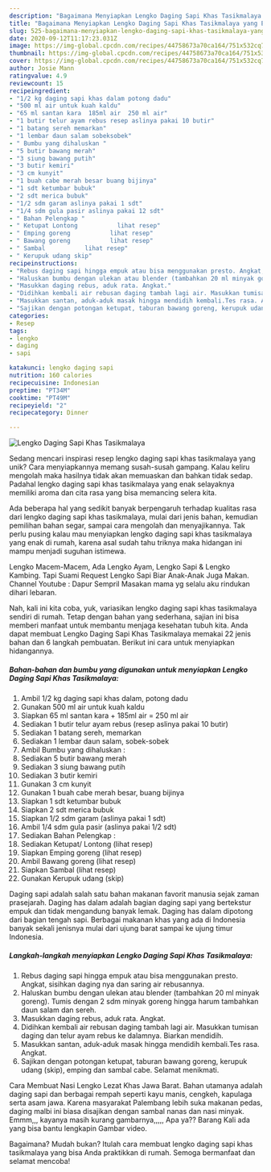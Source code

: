 ```yaml
---
description: "Bagaimana Menyiapkan Lengko Daging Sapi Khas Tasikmalaya yang Enak Banget"
title: "Bagaimana Menyiapkan Lengko Daging Sapi Khas Tasikmalaya yang Enak Banget"
slug: 525-bagaimana-menyiapkan-lengko-daging-sapi-khas-tasikmalaya-yang-enak-banget
date: 2020-09-12T11:17:23.031Z
image: https://img-global.cpcdn.com/recipes/44758673a70ca164/751x532cq70/lengko-daging-sapi-khas-tasikmalaya-foto-resep-utama.jpg
thumbnail: https://img-global.cpcdn.com/recipes/44758673a70ca164/751x532cq70/lengko-daging-sapi-khas-tasikmalaya-foto-resep-utama.jpg
cover: https://img-global.cpcdn.com/recipes/44758673a70ca164/751x532cq70/lengko-daging-sapi-khas-tasikmalaya-foto-resep-utama.jpg
author: Josie Mann
ratingvalue: 4.9
reviewcount: 15
recipeingredient:
- "1/2 kg daging sapi khas dalam potong dadu"
- "500 ml air untuk kuah kaldu"
- "65 ml santan kara  185ml air  250 ml air"
- "1 butir telur ayam rebus resep aslinya pakai 10 butir"
- "1 batang sereh memarkan"
- "1 lembar daun salam sobeksobek"
- " Bumbu yang dihaluskan "
- "5 butir bawang merah"
- "3 siung bawang putih"
- "3 butir kemiri"
- "3 cm kunyit"
- "1 buah cabe merah besar buang bijinya"
- "1 sdt ketumbar bubuk"
- "2 sdt merica bubuk"
- "1/2 sdm garam aslinya pakai 1 sdt"
- "1/4 sdm gula pasir aslinya pakai 12 sdt"
- " Bahan Pelengkap "
- " Ketupat Lontong           lihat resep"
- " Emping goreng           lihat resep"
- " Bawang goreng           lihat resep"
- " Sambal           lihat resep"
- " Kerupuk udang skip"
recipeinstructions:
- "Rebus daging sapi hingga empuk atau bisa menggunakan presto. Angkat, sisihkan daging nya dan saring air rebusannya."
- "Haluskan bumbu dengan ulekan atau blender (tambahkan 20 ml minyak goreng). Tumis dengan 2 sdm minyak goreng hingga harum tambahkan daun salam dan sereh."
- "Masukkan daging rebus, aduk rata. Angkat."
- "Didihkan kembali air rebusan daging tambah lagi air. Masukkan tumisan daging dan telur ayam rebus ke dalamnya. Biarkan mendidih."
- "Masukkan santan, aduk-aduk masak hingga mendidih kembali.Tes rasa. Angkat."
- "Sajikan dengan potongan ketupat, taburan bawang goreng, kerupuk udang (skip), emping dan sambal cabe. Selamat menikmati."
categories:
- Resep
tags:
- lengko
- daging
- sapi

katakunci: lengko daging sapi 
nutrition: 160 calories
recipecuisine: Indonesian
preptime: "PT34M"
cooktime: "PT49M"
recipeyield: "2"
recipecategory: Dinner

---
```



![Lengko Daging Sapi Khas Tasikmalaya](https://img-global.cpcdn.com/recipes/44758673a70ca164/751x532cq70/lengko-daging-sapi-khas-tasikmalaya-foto-resep-utama.jpg)

Sedang mencari inspirasi resep lengko daging sapi khas tasikmalaya yang unik? Cara menyiapkannya memang susah-susah gampang. Kalau keliru mengolah maka hasilnya tidak akan memuaskan dan bahkan tidak sedap. Padahal lengko daging sapi khas tasikmalaya yang enak selayaknya memiliki aroma dan cita rasa yang bisa memancing selera kita.

Ada beberapa hal yang sedikit banyak berpengaruh terhadap kualitas rasa dari lengko daging sapi khas tasikmalaya, mulai dari jenis bahan, kemudian pemilihan bahan segar, sampai cara mengolah dan menyajikannya. Tak perlu pusing kalau mau menyiapkan lengko daging sapi khas tasikmalaya yang enak di rumah, karena asal sudah tahu triknya maka hidangan ini mampu menjadi suguhan istimewa.

Lengko Macem-Macem, Ada Lengko Ayam, Lengko Sapi &amp; Lengko Kambing. Tapi Suami Request Lengko Sapi Biar Anak-Anak Juga Makan. Channel Youtube : Dapur Sempril Masakan mama yg selalu aku rindukan dihari lebaran.


Nah, kali ini kita coba, yuk, variasikan lengko daging sapi khas tasikmalaya sendiri di rumah. Tetap dengan bahan yang sederhana, sajian ini bisa memberi manfaat untuk membantu menjaga kesehatan tubuh kita. Anda dapat membuat Lengko Daging Sapi Khas Tasikmalaya memakai 22 jenis bahan dan 6 langkah pembuatan. Berikut ini cara untuk menyiapkan hidangannya.

<!--inarticleads1-->

##### Bahan-bahan dan bumbu yang digunakan untuk menyiapkan Lengko Daging Sapi Khas Tasikmalaya:

1. Ambil 1/2 kg daging sapi khas dalam, potong dadu
1. Gunakan 500 ml air untuk kuah kaldu
1. Siapkan 65 ml santan kara + 185ml air = 250 ml air
1. Sediakan 1 butir telur ayam rebus (resep aslinya pakai 10 butir)
1. Sediakan 1 batang sereh, memarkan
1. Sediakan 1 lembar daun salam, sobek-sobek
1. Ambil  Bumbu yang dihaluskan :
1. Sediakan 5 butir bawang merah
1. Sediakan 3 siung bawang putih
1. Sediakan 3 butir kemiri
1. Gunakan 3 cm kunyit
1. Gunakan 1 buah cabe merah besar, buang bijinya
1. Siapkan 1 sdt ketumbar bubuk
1. Siapkan 2 sdt merica bubuk
1. Siapkan 1/2 sdm garam (aslinya pakai 1 sdt)
1. Ambil 1/4 sdm gula pasir (aslinya pakai 1/2 sdt)
1. Sediakan  Bahan Pelengkap :
1. Sediakan  Ketupat/ Lontong           (lihat resep)
1. Siapkan  Emping goreng           (lihat resep)
1. Ambil  Bawang goreng           (lihat resep)
1. Siapkan  Sambal           (lihat resep)
1. Gunakan  Kerupuk udang (skip)


Daging sapi adalah salah satu bahan makanan favorit manusia sejak zaman prasejarah. Daging has dalam adalah bagian daging sapi yang bertekstur empuk dan tidak mengandung banyak lemak. Daging has dalam dipotong dari bagian tengah sapi. Berbagai makanan khas yang ada di Indonesia banyak sekali jenisnya mulai dari ujung barat sampai ke ujung timur Indonesia. 

<!--inarticleads2-->

##### Langkah-langkah menyiapkan Lengko Daging Sapi Khas Tasikmalaya:

1. Rebus daging sapi hingga empuk atau bisa menggunakan presto. Angkat, sisihkan daging nya dan saring air rebusannya.
1. Haluskan bumbu dengan ulekan atau blender (tambahkan 20 ml minyak goreng). Tumis dengan 2 sdm minyak goreng hingga harum tambahkan daun salam dan sereh.
1. Masukkan daging rebus, aduk rata. Angkat.
1. Didihkan kembali air rebusan daging tambah lagi air. Masukkan tumisan daging dan telur ayam rebus ke dalamnya. Biarkan mendidih.
1. Masukkan santan, aduk-aduk masak hingga mendidih kembali.Tes rasa. Angkat.
1. Sajikan dengan potongan ketupat, taburan bawang goreng, kerupuk udang (skip), emping dan sambal cabe. Selamat menikmati.


Cara Membuat Nasi Lengko Lezat Khas Jawa Barat. Bahan utamanya adalah daging sapi dan berbagai rempah seperti kayu manis, cengkeh, kapulaga serta asam jawa. Karena masyarakat Palembang lebih suka makanan pedas, daging malbi ini biasa disajikan dengan sambal nanas dan nasi minyak. Emmm,,, kayanya masih kurang gambarnya,,,,, Apa ya?? Barang Kali ada yang bisa bantu lengkapin Gambar video. 

Bagaimana? Mudah bukan? Itulah cara membuat lengko daging sapi khas tasikmalaya yang bisa Anda praktikkan di rumah. Semoga bermanfaat dan selamat mencoba!
